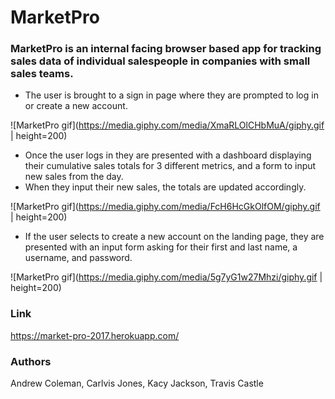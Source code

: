 # MarketPro

### MarketPro is an internal facing browser based app for tracking sales data of individual salespeople in companies with small sales teams.

* The user is brought to a sign in page where they are prompted to log in or create a new account.

![MarketPro gif](https://media.giphy.com/media/XmaRLOlCHbMuA/giphy.gif | height=200)

* Once the user logs in they are presented with a dashboard displaying their cumulative sales totals for 3 different metrics, and a form to input new sales from the day.
* When they input their new sales, the totals are updated accordingly.

![MarketPro gif](https://media.giphy.com/media/FcH6HcGkOlfOM/giphy.gif | height=200)

* If the user selects to create a new account on the landing page, they are presented with an input form asking for their first and last name, a username, and password.

![MarketPro gif](https://media.giphy.com/media/5g7yG1w27Mhzi/giphy.gif | height=200)

### Link
https://market-pro-2017.herokuapp.com/

### Authors
Andrew Coleman, Carlvis Jones, Kacy Jackson, Travis Castle
